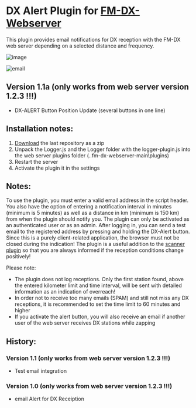# DX Alert Plugin for [FM-DX-Webserver](https://github.com/NoobishSVK/fm-dx-webserver)

This plugin provides email notifications for DX reception with the FM-DX web server depending on a selected distance and frequency.

![image](https://github.com/user-attachments/assets/1eaf2254-ab51-4724-bfdb-141be6326758)

![email](https://github.com/user-attachments/assets/f5b91972-d034-47b4-b297-245a43d4b01e)

## Version 1.1a (only works from web server version 1.2.3 !!!)

- DX-ALERT Button Position Update (several buttons in one line)

## Installation notes:

1. [Download](https://github.com/Highpoint2000/DX-Alert/releases) the last repository as a zip
2. Unpack the Logger.js and the Logger folder with the logger-plugin.js into the web server plugins folder (..fm-dx-webserver-main\plugins) 
4. Restart the server
5. Activate the plugin it in the settings

## Notes: 

To use the plugin, you must enter a valid email address in the script header. You also have the option of entering a notification interval in minutes (minimum is 5 minutes) as well as a distance in km (minimum is 150 km) from when the plugin should notify you. The plugin can only be activated as an authenticated user or as an admin. After logging in, you can send a test email to the registered address by pressing and holding the DX-Alert button. Since this is a purely client-related application, the browser must not be closed during the indication! The plugin is a useful addition to the [scanner plugin](https://github.com/Highpoint2000/webserver-scanner) so that you are always informed if the reception conditions change positively!

Please note:

- The plugin does not log receptions. Only the first station found, above the entered kilometer limit and time interval, will be sent with detailed information as an indication of overreach!
- In order not to receive too many emails (SPAM) and still not miss any DX receptions, it is recommended to set the time limit to 60 minutes and higher
- If you activate the alert button, you will also receive an email if another user of the web server receives DX stations while zapping

## History: 

### Version 1.1 (only works from web server version 1.2.3 !!!)

- Test email integration

### Version 1.0 (only works from web server version 1.2.3 !!!)

- email Alert for DX Receiption
